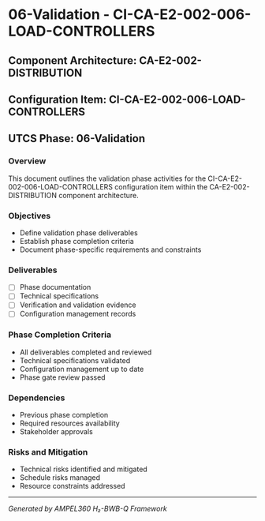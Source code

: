 # 06-Validation - CI-CA-E2-002-006-LOAD-CONTROLLERS

## Component Architecture: CA-E2-002-DISTRIBUTION
## Configuration Item: CI-CA-E2-002-006-LOAD-CONTROLLERS
## UTCS Phase: 06-Validation

### Overview
This document outlines the validation phase activities for the CI-CA-E2-002-006-LOAD-CONTROLLERS configuration item within the CA-E2-002-DISTRIBUTION component architecture.

### Objectives
- Define validation phase deliverables
- Establish phase completion criteria
- Document phase-specific requirements and constraints

### Deliverables
- [ ] Phase documentation
- [ ] Technical specifications
- [ ] Verification and validation evidence
- [ ] Configuration management records

### Phase Completion Criteria
- All deliverables completed and reviewed
- Technical specifications validated
- Configuration management up to date
- Phase gate review passed

### Dependencies
- Previous phase completion
- Required resources availability
- Stakeholder approvals

### Risks and Mitigation
- Technical risks identified and mitigated
- Schedule risks managed
- Resource constraints addressed

---
*Generated by AMPEL360 H₂-BWB-Q Framework*
